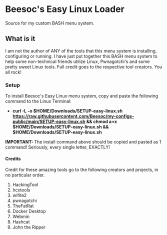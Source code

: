 # Beesoc's Easy Linux Loader
Source for my custom BASH menu system.  

## What is it
I am not the author of ANY of the tools that this menu system is installing, configuring or running. I have just put together this BASH menu system to help some non-technical friends utilize Linux, Pwnagotchi's and some pretty sweet Linux tools.  Full credit goes to the respective tool creators.  You all rock!

### Setup
To install Beesoc's Easy Linux menu system, copy and paste the following command to the Linux Terminal: 
* **curl -L -o $HOME/Downloads/SETUP-easy-linux.sh https://raw.githubusercontent.com/Beesoc/my-configs-public/main/SETUP-easy-linux.sh && chmod a+x $HOME/Downloads/SETUP-easy-linux.sh && $HOME/Downloads/SETUP-easy-linux.sh**

**IMPORTANT:**  The install command above should be copied and pasted as 1 command!  Seriously, every single letter, EXACTLY!

#### Credits
Credit for these amazing tools go to the following creators and projects, in no particular order.
1. HackingTool 
2. hcxtools
3. wifite2
4. pwnagotchi
5. TheFatRat
6. Docker Desktop
7. Webmin
8. Hashcat
9. John the Ripper


